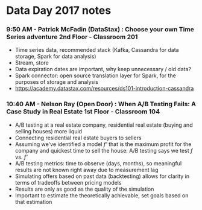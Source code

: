 # Data Day 2017 notes

### 9:50 AM - Patrick McFadin (DataStax) : Choose your own Time Series adventure 2nd Floor - Classroom 201

- Time series data, recommended stack (Kafka, Cassandra for data storage, Spark for data analysis)
- Stream, store
- Data expiration dates are important, why keep unnecessary / old data?
- Spark connector: open source translation layer for Spark, for the purposes of storage and analysis
- https://academy.datastax.com/resources/ds101-introduction-cassandra

### 10:40 AM - Nelson Ray (Open Door) : When A/B Testing Fails: A Case Study in Real Estate 1st Floor - Classroom 104

- A/B testing at a real estate company, residential real estate (buying and selling houses) more liquid
- Connecting residential real estate buyers to sellers
- Assuming we've identified a model *f'* that is the maximum profit for the company and quickest time to sell the house: A/B testing says we test *f* vs. *f'*
- A/B testing metrics: time to observe (days, months), so meaningful results are not known right away due to measurement lag
- Simulating offers based on past data (backtesting) allows for clarity in terms of tradeoffs between pricing models
- Results are only as good as the quality of the simulation
- Important to estimate the theoretically achievable, set goals based on that estimation
